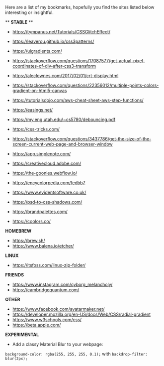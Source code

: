 Here are a list of my bookmarks, hopefully you find the sites listed below interesting or insightful.

** **STABLE** **

- https://tympanus.net/Tutorials/CSSGlitchEffect/
- https://leaverou.github.io/css3patterns/
- https://uigradients.com/
- https://stackoverflow.com/questions/17087577/get-actual-pixel-coordinates-of-div-after-css3-transform
- https://aleclownes.com/2017/02/01/crt-display.html
- https://stackoverflow.com/questions/22356012/multiple-points-colors-gradient-on-html5-canvas
- https://tutorialsdojo.com/aws-cheat-sheet-aws-step-functions/

- https://easings.net/
- https://my.eng.utah.edu/~cs5780/debouncing.pdf

- https://css-tricks.com/
- https://stackoverflow.com/questions/3437786/get-the-size-of-the-screen-current-web-page-and-browser-window
- https://app.simplenote.com/
- https://creativecloud.adobe.com/
- https://the-goonies.webflow.io/
- https://encycolorpedia.com/fedbb7
- https://www.evidentsoftware.co.uk/
- https://psd-to-css-shadows.com/
- https://brandpalettes.com/
- https://coolors.co/


**HOMEBREW**
- https://brew.sh/
- https://www.balena.io/etcher/

**LINUX**
- https://itsfoss.com/linux-zip-folder/

**FRIENDS**
- https://www.instagram.com/cyborg_melancholy/
- https://cambridgequantum.com/

**OTHER**
- https://www.facebook.com/avatarmaker.net/
- https://developer.mozilla.org/en-US/docs/Web/CSS/radial-gradient
- https://www.w3schools.com/css/
- https://beta.apple.com/

**EXPERIMENTAL**


- Add a classy Material Blur to your webpage:
      
```background-color: rgba(255, 255, 255, 0.1);``` with ```backdrop-filter: blur(2px);```
